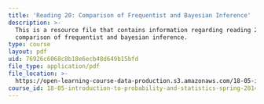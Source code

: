 ```yaml
---
title: 'Reading 20: Comparison of Frequentist and Bayesian Inference'
description: >-
  This is a resource file that contains information regarding reading 20:
  comparison of frequentist and bayesian inference.
type: course
layout: pdf
uid: 76926c6068c8b18e6ecb48d649b15bfd
file_type: application/pdf
file_location: >-
  https://open-learning-course-data-production.s3.amazonaws.com/18-05-introduction-to-probability-and-statistics-spring-2014/76926c6068c8b18e6ecb48d649b15bfd_MIT18_05S14_Reading20.pdf
course_id: 18-05-introduction-to-probability-and-statistics-spring-2014
---
```

